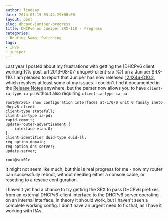```yaml
---
author: lindsay
date: 2014-01-15 03:44:29+00:00
layout: post
slug: dhcpv6-juniper-progress
title: DHCPv6 on Juniper SRX-110 - Progress
categories:
- Routing &amp; Switching
tags:
- IPv6
- juniper
---
```


Last year I posted about my frustrations with getting the [DHCPv6 client working]({% post_url 2013-08-07-dhcpv6-client-srx %}) on a Juniper SRX-110. I am pleased to report that Juniper has now released [12.1X46-D10.2](http://www.juniper.net/support/downloads/?p=srx110#sw), which resolves at least some of my issues. I couldn't find it documented in the [Release Notes](http://www.juniper.net/techpubs/en_US/junos12.1x46/information-products/topic-collections/release-notes/12.1x46/index.html) anywhere, but the parser now allows you to have `client-ia-type ia-pd` without also requiring `client-ia-type ia-na`


```text
root@srx01> show configuration interfaces at-1/0/0 unit 0 family inet6 dhcpv6-client 
client-type statefull;
client-ia-type ia-pd;
rapid-commit;
update-router-advertisement {
    interface vlan.0;
}
client-identifier duid-type duid-ll;
req-option domain;
req-option dns-server;
update-server;

root@srx01>
```


It might not seem like much, but this is real progress for me - now my router can successfully reboot, without needing either a console cable, or resetting to a rescue configuration.

I haven't yet had a chance to try getting the SRX to pass DHCPv6 prefixes from an external DHCPv6-client interface to the DHCPv6 server operating on an internal interface. In theory it should work, but I haven't seen a complete working config. I don't have an urgent need to fix that, as I have it working with RAs.

